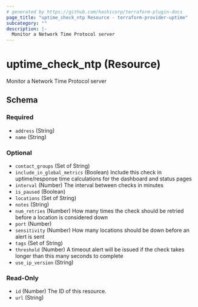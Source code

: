 ```yaml
---
# generated by https://github.com/hashicorp/terraform-plugin-docs
page_title: "uptime_check_ntp Resource - terraform-provider-uptime"
subcategory: ""
description: |-
  Monitor a Network Time Protocol server
---
```


# uptime_check_ntp (Resource)

Monitor a Network Time Protocol server



<!-- schema generated by tfplugindocs -->
## Schema

### Required

- `address` (String)
- `name` (String)

### Optional

- `contact_groups` (Set of String)
- `include_in_global_metrics` (Boolean) Include this check in uptime/response time calculations for the dashboard and status pages
- `interval` (Number) The interval between checks in minutes
- `is_paused` (Boolean)
- `locations` (Set of String)
- `notes` (String)
- `num_retries` (Number) How many times the check should be retried before a location is considered down
- `port` (Number)
- `sensitivity` (Number) How many locations should be down before an alert is sent
- `tags` (Set of String)
- `threshold` (Number) A timeout alert will be issued if the check takes longer than this many seconds to complete
- `use_ip_version` (String)

### Read-Only

- `id` (Number) The ID of this resource.
- `url` (String)


